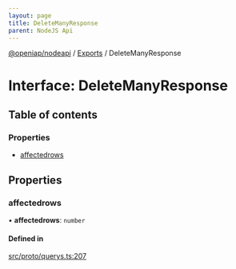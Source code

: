 ```yaml
---
layout: page
title: DeleteManyResponse
parent: NodeJS Api
---
```

[@openiap/nodeapi](../README.html#) / [Exports](../modules.html#) / DeleteManyResponse

# Interface: DeleteManyResponse

## Table of contents

### Properties

- [affectedrows](DeleteManyResponse.html##affectedrows)

## Properties

### affectedrows

• **affectedrows**: `number`

#### Defined in

[src/proto/querys.ts:207](https://github.com/openiap/nodeapi/blob/a6b5438/src/proto/querys.ts#L207)
